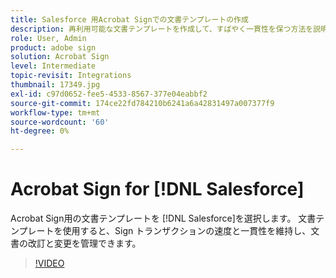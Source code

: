 ```yaml
---
title: Salesforce 用Acrobat Signでの文書テンプレートの作成
description: 再利用可能な文書テンプレートを作成して、すばやく一貫性を保つ方法を説明します。
role: User, Admin
product: adobe sign
solution: Acrobat Sign
level: Intermediate
topic-revisit: Integrations
thumbnail: 17349.jpg
exl-id: c97d0652-fee5-4533-8567-377e04eabbf2
source-git-commit: 174ce22fd784210b6241a6a42831497a007377f9
workflow-type: tm+mt
source-wordcount: '60'
ht-degree: 0%

---
```


# Acrobat Sign for [!DNL Salesforce]

Acrobat Sign用の文書テンプレートを [!DNL Salesforce]を選択します。 文書テンプレートを使用すると、Sign トランザクションの速度と一貫性を維持し、文書の改訂と変更を管理できます。

>[!VIDEO](https://video.tv.adobe.com/v/17349?hidetitle=true)
